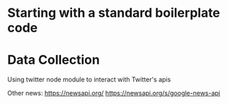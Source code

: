 # Starting with a standard boilerplate code 

# Data Collection

Using twitter node module to interact with Twitter's apis 

Other news: https://newsapi.org/
            https://newsapi.org/s/google-news-api
